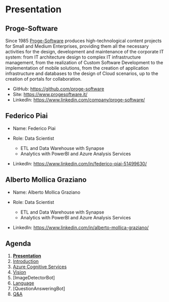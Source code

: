 # Presentation

## Proge-Software

Since 1985 [Proge-Software](https://www.progesoftware.it/) produces high-technological content projects for Small and Medium Enterprises, providing them all the necessary activities for the design, development and maintenance of the corporate IT system: from IT architecture design to complex IT infrastructure management, from the realization of Custom Software Development to the implementation of mobile solutions, from the creation of application infrastructure and databases to the design of Cloud scenarios, up to the creation of portals for collaboration.

- GitHub: https://github.com/proge-software
- Site: https://www.progesoftware.it/
- LinkedIn: https://www.linkedin.com/company/proge-software/

## Federico Piai

- Name: Federico Piai
- Role: Data Scientist
    - ETL and Data Warehouse with Synapse
    - Analytics with PowerBI and Azure Analysis Services

- LinkedIn: https://www.linkedin.com/in/federico-piai-51499630/

## Alberto Mollica Graziano

- Name: Alberto Mollica Graziano
- Role: Data Scientist
    - ETL and Data Warehouse with Synapse
    - Analytics with PowerBI and Azure Analysis Services

- LinkedIn: https://www.linkedin.com/in/alberto-mollica-graziano/

## Agenda

1. **[Presentation](01.presentation.md)**
1. [Introduction](02.introduction.md)
1. [Azure Cognitive Services](03.azure-cognitive-services.md)
1. [Vision](04.vision.md.)
1. [ImageDetectorBot]
1. [Language](06.language.md)
1. [QuestionAnsweringBot]
1. [Q&A](08.q&a.md)